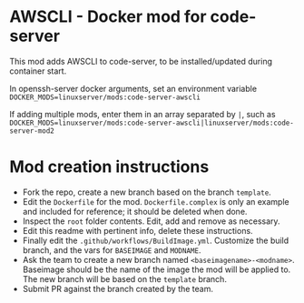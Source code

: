 # AWSCLI - Docker mod for code-server

This mod adds AWSCLI to code-server, to be installed/updated during container start.

In openssh-server docker arguments, set an environment variable `DOCKER_MODS=linuxserver/mods:code-server-awscli`

If adding multiple mods, enter them in an array separated by `|`, such as `DOCKER_MODS=linuxserver/mods:code-server-awscli|linuxserver/mods:code-server-mod2`

# Mod creation instructions

* Fork the repo, create a new branch based on the branch `template`.
* Edit the `Dockerfile` for the mod. `Dockerfile.complex` is only an example and included for reference; it should be deleted when done.
* Inspect the `root` folder contents. Edit, add and remove as necessary.
* Edit this readme with pertinent info, delete these instructions.
* Finally edit the `.github/workflows/BuildImage.yml`. Customize the build branch, and the vars for `BASEIMAGE` and `MODNAME`.
* Ask the team to create a new branch named `<baseimagename>-<modname>`. Baseimage should be the name of the image the mod will be applied to. The new branch will be based on the `template` branch.
* Submit PR against the branch created by the team.
